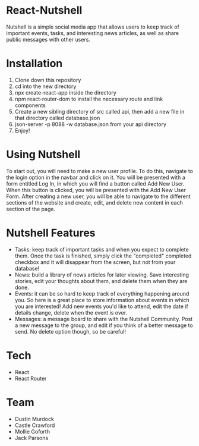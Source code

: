 # React-Nutshell
Nutshell is a simple social media app that allows users to keep track of important events, tasks, and interesting news articles, as well as share public messages with other users.

# Installation

1. Clone down this repository
2. cd into the new directory
3. npx create-react-app inside the directory
4. npm react-router-dom to install the necessary route and link components
5. Create a new sibling directory of src called api, then add a new file in that directory called database.json
6. json-server -p 8088 -w database.json from your api directory
7. Enjoy!

# Using Nutshell

To start out, you will need to make a new user profile. To do this, navigate to the login option in the navbar and click on it. You will be presented with a form entitled Log In, in which you will find a button called Add New User. When this button is clicked, you will be presented with the Add New User Form. After creating a new user, you will be able to navigate to the different sections of the website and create, edit, and delete new content in each section of the page.

# Nutshell Features

- Tasks: keep track of important tasks and when you expect to complete them. Once the task is finished, simply click the "completed" completed checkbox and it will disappear from the screen, but not from your database!
- News: build a library of news articles for later viewing. Save interesting stories, edit your thoughts about them, and delete them when they are done.
- Events: it can be so hard to keep track of everything happening around you. So here is a great place to store information about events in which you are interested! Add new events you'd like to attend, edit the date if details change, delete when the event is over.
- Messages: a message board to share with the Nutshell Community. Post a new message to the group, and edit if you think of a better message to send. No delete option though, so be careful!

# Tech

- React
- React Router

# Team

- Dustin Murdock
- Castle Crawford
- Mollie Goforth
- Jack Parsons